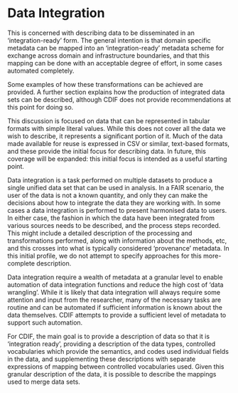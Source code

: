 # Data Integration

This is concerned with describing data to be disseminated in an ‘integration-ready’ form. The general intention is that domain specific metadata can be mapped into an ‘integration-ready’ metadata scheme for exchange across domain and infrastructure boundaries, and that this mapping can be done with an acceptable degree of effort, in some cases automated completely. 

Some examples of how these transformations can be achieved are provided. A further section explains how the production of integrated data sets can be described, although CDIF does not provide recommendations at this point for doing so.

This discussion is focused on data that can be represented in tabular formats with simple literal values. While this does not cover all the data we wish to describe, it represents a significant portion of it. Much of the data made available for reuse is expressed in CSV or similar, text-based formats, and these provide the initial focus for describing data. In future, this coverage will be expanded: this initial focus is intended as a useful starting point.

Data integration is a task performed on multiple datasets to produce a single unified data set that can be used in analysis.  In a FAIR scenario, the user of the data is not a known quantity, and only they can make the decisions about how to integrate the data they are working with. In some cases a data integration is performed to present harmonised data to users. In either case, the fashion in which the data have been integrated from various sources needs to be described, and the process steps recorded. This might include a detailed description of the processing and transformations performed, along with information about the methods, etc, and this crosses into what is typically considered ‘provenance’ metadata. In this initial profile, we do not attempt to specify approaches for this more-complete description. 

Data integration require a wealth of metadata at a granular level to enable automation of data integration functions and reduce the high cost of ‘data wrangling’. While it is likely that data integration will always require some attention and input from the researcher, many of the necessary tasks are routine and can be automated if sufficient information is known about the data themselves. CDIF attempts to provide a sufficient level of metadata to support such automation.

For CDIF, the main goal is to provide a description of data so that it is ‘integration ready’, providing a description of the data types, controlled vocabularies which provide the semantics, and codes used individual fields in the data, and supplementing these descriptions with separate expressions of mapping between controlled vocabularies used. Given this granular description of the data, it is possible to describe the mappings used to merge data sets.
